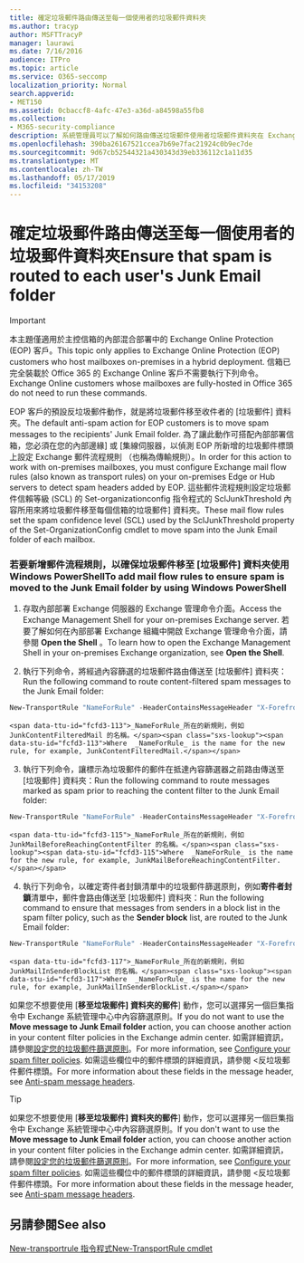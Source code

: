 ```yaml
---
title: 確定垃圾郵件路由傳送至每一個使用者的垃圾郵件資料夾
ms.author: tracyp
author: MSFTTracyP
manager: laurawi
ms.date: 7/16/2016
audience: ITPro
ms.topic: article
ms.service: O365-seccomp
localization_priority: Normal
search.appverid:
- MET150
ms.assetid: 0cbaccf8-4afc-47e3-a36d-a84598a55fb8
ms.collection:
- M365-security-compliance
description: 系統管理員可以了解如何路由傳送垃圾郵件使用者垃圾郵件資料夾在 Exchange Online Protection。
ms.openlocfilehash: 390ba26167521ccea7b69e7fac21924c0b9ec7de
ms.sourcegitcommit: 9d67cb52544321a430343d39eb336112c1a11d35
ms.translationtype: MT
ms.contentlocale: zh-TW
ms.lasthandoff: 05/17/2019
ms.locfileid: "34153208"
---
```

# <a name="ensure-that-spam-is-routed-to-each-users-junk-email-folder"></a><span data-ttu-id="fcfd3-103">確定垃圾郵件路由傳送至每一個使用者的垃圾郵件資料夾</span><span class="sxs-lookup"><span data-stu-id="fcfd3-103">Ensure that spam is routed to each user's Junk Email folder</span></span>

> [!IMPORTANT]
> <span data-ttu-id="fcfd3-104">本主題僅適用於主控信箱的內部混合部署中的 Exchange Online Protection (EOP) 客戶。</span><span class="sxs-lookup"><span data-stu-id="fcfd3-104">This topic only applies to Exchange Online Protection (EOP) customers who host mailboxes on-premises in a hybrid deployment.</span></span> <span data-ttu-id="fcfd3-105">信箱已完全裝載於 Office 365 的 Exchange Online 客戶不需要執行下列命令。</span><span class="sxs-lookup"><span data-stu-id="fcfd3-105">Exchange Online customers whose mailboxes are fully-hosted in Office 365 do not need to run these commands.</span></span> 
  
<span data-ttu-id="fcfd3-106">EOP 客戶的預設反垃圾郵件動作，就是將垃圾郵件移至收件者的 [垃圾郵件] 資料夾。</span><span class="sxs-lookup"><span data-stu-id="fcfd3-106">The default anti-spam action for EOP customers is to move spam messages to the recipients' Junk Email folder.</span></span> <span data-ttu-id="fcfd3-107">為了讓此動作可搭配內部部署信箱，您必須在您的內部邊緣] 或 [集線伺服器，以偵測 EOP 所新增的垃圾郵件標頭上設定 Exchange 郵件流程規則 （也稱為傳輸規則）。</span><span class="sxs-lookup"><span data-stu-id="fcfd3-107">In order for this action to work with on-premises mailboxes, you must configure Exchange mail flow rules (also known as transport rules) on your on-premises Edge or Hub servers to detect spam headers added by EOP.</span></span> <span data-ttu-id="fcfd3-108">這些郵件流程規則設定垃圾郵件信賴等級 (SCL) 的 Set-organizationconfig 指令程式的 SclJunkThreshold 內容所用來將垃圾郵件移至每個信箱的垃圾郵件] 資料夾。</span><span class="sxs-lookup"><span data-stu-id="fcfd3-108">These mail flow rules set the spam confidence level (SCL) used by the SclJunkThreshold property of the Set-OrganizationConfig cmdlet to move spam into the Junk Email folder of each mailbox.</span></span> 
  
### <a name="to-add-mail-flow-rules-to-ensure-spam-is-moved-to-the-junk-email-folder-by-using-windows-powershell"></a><span data-ttu-id="fcfd3-109">若要新增郵件流程規則，以確保垃圾郵件移至 [垃圾郵件] 資料夾使用 Windows PowerShell</span><span class="sxs-lookup"><span data-stu-id="fcfd3-109">To add mail flow rules to ensure spam is moved to the Junk Email folder by using Windows PowerShell</span></span>

1. <span data-ttu-id="fcfd3-110">存取內部部署 Exchange 伺服器的 Exchange 管理命令介面。</span><span class="sxs-lookup"><span data-stu-id="fcfd3-110">Access the Exchange Management Shell for your on-premises Exchange server.</span></span> <span data-ttu-id="fcfd3-111">若要了解如何在內部部署 Exchange 組織中開啟 Exchange 管理命令介面，請參閱 **Open the Shell** 。</span><span class="sxs-lookup"><span data-stu-id="fcfd3-111">To learn how to open the Exchange Management Shell in your on-premises Exchange organization, see **Open the Shell**.</span></span>
    
2. <span data-ttu-id="fcfd3-112">執行下列命令，將經過內容篩選的垃圾郵件路由傳送至 [垃圾郵件] 資料夾：</span><span class="sxs-lookup"><span data-stu-id="fcfd3-112">Run the following command to route content-filtered spam messages to the Junk Email folder:</span></span>
    
  ```Powershell
  New-TransportRule "NameForRule" -HeaderContainsMessageHeader "X-Forefront-Antispam-Report" -HeaderContainsWords "SFV:SPM" -SetSCL 6
  ```

    <span data-ttu-id="fcfd3-113">_NameForRule_所在的新規則，例如 JunkContentFilteredMail 的名稱。</span><span class="sxs-lookup"><span data-stu-id="fcfd3-113">Where  _NameForRule_ is the name for the new rule, for example, JunkContentFilteredMail.</span></span> 
    
3. <span data-ttu-id="fcfd3-114">執行下列命令，讓標示為垃圾郵件的郵件在抵達內容篩選器之前路由傳送至 [垃圾郵件] 資料夾：</span><span class="sxs-lookup"><span data-stu-id="fcfd3-114">Run the following command to route messages marked as spam prior to reaching the content filter to the Junk Email folder:</span></span>
    
  ```Powershell
  New-TransportRule "NameForRule" -HeaderContainsMessageHeader "X-Forefront-Antispam-Report" -HeaderContainsWords "SFV:SKS" -SetSCL 6
  ```

    <span data-ttu-id="fcfd3-115">_NameForRule_所在的新規則，例如 JunkMailBeforeReachingContentFilter 的名稱。</span><span class="sxs-lookup"><span data-stu-id="fcfd3-115">Where  _NameForRule_ is the name for the new rule, for example, JunkMailBeforeReachingContentFilter.</span></span> 
    
4. <span data-ttu-id="fcfd3-116">執行下列命令，以確定寄件者封鎖清單中的垃圾郵件篩選原則，例如**寄件者封鎖**清單中，郵件會路由傳送至 [垃圾郵件] 資料夾：</span><span class="sxs-lookup"><span data-stu-id="fcfd3-116">Run the following command to ensure that messages from senders in a block list in the spam filter policy, such as the **Sender block** list, are routed to the Junk Email folder:</span></span> 
    
  ```Powershell
  New-TransportRule "NameForRule" -HeaderContainsMessageHeader "X-Forefront-Antispam-Report" -HeaderContainsWords "SFV:SKB" -SetSCL 6
  ```

    <span data-ttu-id="fcfd3-117">_NameForRule_所在的新規則，例如 JunkMailInSenderBlockList 的名稱。</span><span class="sxs-lookup"><span data-stu-id="fcfd3-117">Where  _NameForRule_ is the name for the new rule, for example, JunkMailInSenderBlockList.</span></span> 
    
<span data-ttu-id="fcfd3-118">如果您不想要使用 [**移至垃圾郵件] 資料夾的郵件**] 動作，您可以選擇另一個巨集指令中 Exchange 系統管理中心中內容篩選原則。</span><span class="sxs-lookup"><span data-stu-id="fcfd3-118">If you do not want to use the **Move message to Junk Email folder** action, you can choose another action in your content filter policies in the Exchange admin center.</span></span> <span data-ttu-id="fcfd3-119">如需詳細資訊，請參閱[設定您的垃圾郵件篩選原則](configure-your-spam-filter-policies.md)。</span><span class="sxs-lookup"><span data-stu-id="fcfd3-119">For more information, see [Configure your spam filter policies](configure-your-spam-filter-policies.md).</span></span> <span data-ttu-id="fcfd3-120">如需這些欄位中的郵件標頭的詳細資訊，請參閱 <<c0>反垃圾郵件郵件標頭。</span><span class="sxs-lookup"><span data-stu-id="fcfd3-120">For more information about these fields in the message header, see [Anti-spam message headers](anti-spam-message-headers.md).</span></span>
  

> [!TIP]
> <span data-ttu-id="fcfd3-121">如果您不想要使用 [**移至垃圾郵件] 資料夾的郵件**] 動作，您可以選擇另一個巨集指令中 Exchange 系統管理中心中內容篩選原則。</span><span class="sxs-lookup"><span data-stu-id="fcfd3-121">If you don't want to use the **Move message to Junk Email folder** action, you can choose another action in your content filter policies in the Exchange admin center.</span></span> <span data-ttu-id="fcfd3-122">如需詳細資訊，請參閱[設定您的垃圾郵件篩選原則](configure-your-spam-filter-policies.md)。</span><span class="sxs-lookup"><span data-stu-id="fcfd3-122">For more information, see [Configure your spam filter policies](configure-your-spam-filter-policies.md).</span></span> <span data-ttu-id="fcfd3-123">如需這些欄位中的郵件標頭的詳細資訊，請參閱 <<c0>反垃圾郵件郵件標頭。</span><span class="sxs-lookup"><span data-stu-id="fcfd3-123">For more information about these fields in the message header, see [Anti-spam message headers](anti-spam-message-headers.md).</span></span>
> 
## <a name="see-also"></a><span data-ttu-id="fcfd3-124">另請參閱</span><span class="sxs-lookup"><span data-stu-id="fcfd3-124">See also</span></span>

[<span data-ttu-id="fcfd3-125">New-transportrule 指令程式</span><span class="sxs-lookup"><span data-stu-id="fcfd3-125">New-TransportRule cmdlet</span></span>](https://technet.microsoft.com/library/bb125138%28v=exchg.160%29.aspx)


